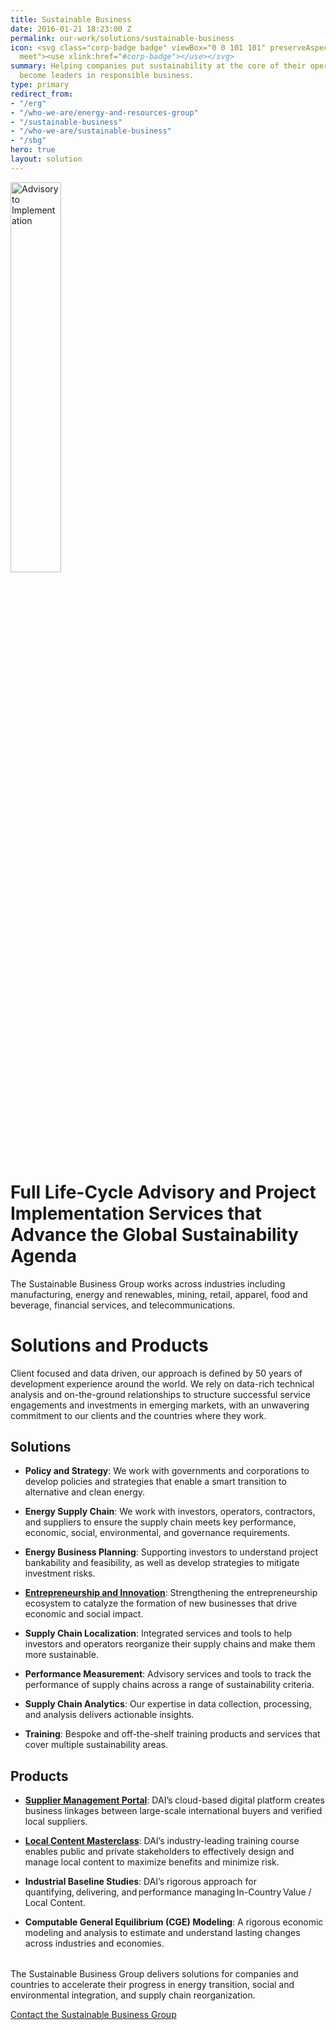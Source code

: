 ```yaml
---
title: Sustainable Business
date: 2016-01-21 18:23:00 Z
permalink: our-work/solutions/sustainable-business
icon: <svg class="corp-badge badge" viewBox="0 0 101 101" preserveAspectRatio="xMinYMax
  meet"><use xlink:href="#corp-badge"></use></svg>
summary: Helping companies put sustainability at the core of their operations and
  become leaders in responsible business.
type: primary
redirect_from:
- "/erg"
- "/who-we-are/energy-and-resources-group"
- "/sustainable-business"
- "/who-we-are/sustainable-business"
- "/sbg"
hero: true
layout: solution
---
```


<img src="/uploads/advisory-implementation.png" alt="Advisory to Implementation" class="float-right" style="width:40%; border-width: 0px;">

# Full Life-Cycle Advisory and Project Implementation Services that Advance the Global Sustainability Agenda

The Sustainable Business Group works across industries including manufacturing, energy and renewables, mining, retail, apparel, food and beverage, financial services, and telecommunications.

# Solutions and Products

Client focused and data driven, our approach is defined by 50 years of development experience around the world. We rely on data-rich technical analysis and on-the-ground relationships to structure successful service engagements and investments in emerging markets, with an unwavering commitment to our clients and the countries where they work.

## Solutions

* **Policy and Strategy**: We work with governments and corporations to develop policies and strategies that enable a smart transition to alternative and clean energy.

* **Energy Supply Chain**: We work with investors, operators, contractors, and suppliers to ensure the supply chain meets key performance, economic, social, environmental, and governance requirements.

* **Energy Business Planning**: Supporting investors to understand project bankability and feasibility, as well as develop strategies to mitigate investment risks.

* **[Entrepreneurship and Innovation](/our-work/solutions/sustainable/sustainable-business-enterprise-innovation)**: Strengthening the entrepreneurship ecosystem to catalyze the formation of new businesses that drive economic and social impact.

* **Supply Chain Localization**: Integrated services and tools to help investors and operators reorganize their supply chains and make them more sustainable.

* **Performance Measurement**: Advisory services and tools to track the performance of supply chains across a range of sustainability criteria.

* **Supply Chain Analytics**: Our expertise in data collection, processing, and analysis delivers actionable insights.

* **Training**: Bespoke and off-the-shelf training products and services that cover multiple sustainability areas.

##  Products

* **[Supplier Management Portal](https://supplier-management-portal-dai.com)**: DAI’s cloud-based digital platform creates business linkages between large-scale international buyers and verified local suppliers.

* **[Local Content Masterclass](/our-work/solutions/sustainable/training/master-class)**: DAI’s industry-leading training course enables public and private stakeholders to effectively design and manage local content to maximize benefits and minimize risk.

* **Industrial Baseline Studies**: DAI’s rigorous approach for quantifying, delivering, and performance managing ​In-Country Value / Local Content.

* **Computable General Equilibrium (CGE) Modeling**: A rigorous economic modeling and analysis to estimate and understand lasting changes across industries and economies.

<aside style="margin-top: 2rem;">
<p>The Sustainable Business Group delivers solutions for companies and countries to accelerate their progress in energy transition, social and environmental integration, and supply chain reorganization.</P>
<a style="width: 50%;" href="mailto:contact_sbg@dai.com" target="blank" class="primary-block--button expert-button">Contact the Sustainable Business Group <svg class="redirect" viewBox="0 0 36 70" preserveAspectRatio="xMinYMax meet"><use xlink:href="#redirect"></use></svg></a>
</aside>